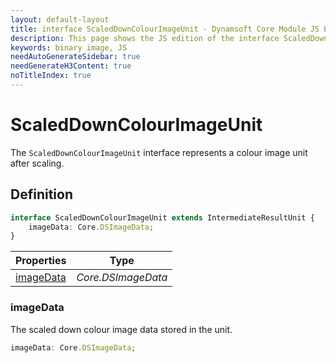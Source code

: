 ```yaml
---
layout: default-layout
title: interface ScaledDownColourImageUnit - Dynamsoft Core Module JS Edition API Reference
description: This page shows the JS edition of the interface ScaledDownColourImageUnit in Dynamsoft Core Module.
keywords: binary image, JS
needAutoGenerateSidebar: true
needGenerateH3Content: true
noTitleIndex: true
---
```


# ScaledDownColourImageUnit

The `ScaledDownColourImageUnit` interface represents a colour image unit after scaling.

## Definition

```typescript
interface ScaledDownColourImageUnit extends IntermediateResultUnit {
    imageData: Core.DSImageData;
} 
```

| Properties               | Type |
|----------------------|-------------|
| [imageData](#imagedata) | *Core.DSImageData* |

### imageData

The scaled down colour image data stored in the unit.

```typescript
imageData: Core.DSImageData;
```